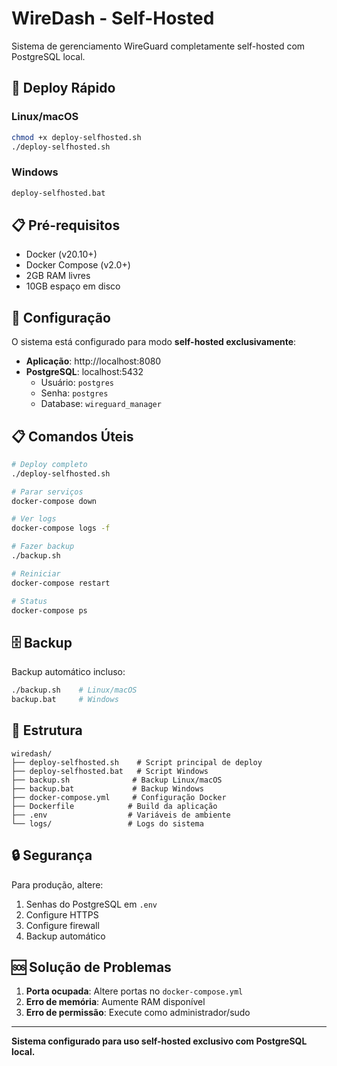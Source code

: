 
# WireDash - Self-Hosted

Sistema de gerenciamento WireGuard completamente self-hosted com PostgreSQL local.

## 🚀 Deploy Rápido

### Linux/macOS
```bash
chmod +x deploy-selfhosted.sh
./deploy-selfhosted.sh
```

### Windows
```cmd
deploy-selfhosted.bat
```

## 📋 Pré-requisitos

- Docker (v20.10+)
- Docker Compose (v2.0+)
- 2GB RAM livres
- 10GB espaço em disco

## 🔧 Configuração

O sistema está configurado para modo **self-hosted exclusivamente**:

- **Aplicação**: http://localhost:8080
- **PostgreSQL**: localhost:5432
  - Usuário: `postgres`
  - Senha: `postgres`
  - Database: `wireguard_manager`

## 📋 Comandos Úteis

```bash
# Deploy completo
./deploy-selfhosted.sh

# Parar serviços
docker-compose down

# Ver logs
docker-compose logs -f

# Fazer backup
./backup.sh

# Reiniciar
docker-compose restart

# Status
docker-compose ps
```

## 🗄️ Backup

Backup automático incluso:
```bash
./backup.sh    # Linux/macOS
backup.bat     # Windows
```

## 📁 Estrutura

```
wiredash/
├── deploy-selfhosted.sh    # Script principal de deploy
├── deploy-selfhosted.bat   # Script Windows
├── backup.sh              # Backup Linux/macOS
├── backup.bat             # Backup Windows
├── docker-compose.yml     # Configuração Docker
├── Dockerfile            # Build da aplicação
├── .env                  # Variáveis de ambiente
└── logs/                 # Logs do sistema
```

## 🔒 Segurança

Para produção, altere:
1. Senhas do PostgreSQL em `.env`
2. Configure HTTPS
3. Configure firewall
4. Backup automático

## 🆘 Solução de Problemas

1. **Porta ocupada**: Altere portas no `docker-compose.yml`
2. **Erro de memória**: Aumente RAM disponível
3. **Erro de permissão**: Execute como administrador/sudo

---

**Sistema configurado para uso self-hosted exclusivo com PostgreSQL local.**
